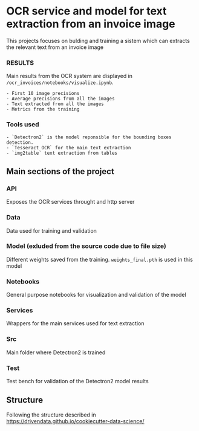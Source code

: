 # OCR service and model for text extraction from an invoice image

This projects focuses on bulding and training a sistem which can extracts the relevant text from an invoice image

### RESULTS

Main results from the OCR system are displayed in `/ocr_invoices/notebooks/visualize.ipynb`.

    - First 10 image precisions
    - Average precisions from all the images
    - Text extracted from all the images
    - Metrics from the training

### Tools used

    - `Detectron2` is the model reponsible for the bounding boxes detection.
    - `Tesseract OCR` for the main text extraction
    - `img2table` text extraction from tables

## Main sections of the project

### API

Exposes the OCR services throught and http server

### Data

Data used for training and validation

### Model (exluded from the source code due to file size)

Different weights saved from the training. `weights_final.pth` is used in this model

### Notebooks

General purpose notebooks for visualization and validation of the model

### Services

Wrappers for the main services used for text extraction

### Src

Main folder where Detectron2 is trained

### Test

Test bench for validation of the Detectron2 model results

## Structure

Following the structure described in https://drivendata.github.io/cookiecutter-data-science/
